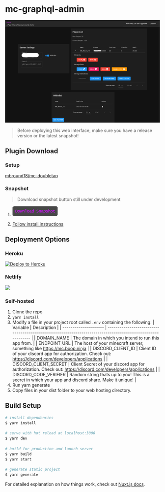 # mc-graphql-admin


![Example](./assets/screenshots/dashboard-example-01.png)


> Before deploying this web interface, make sure you have a release version or the latest snapshot!

## Plugin Download

### Setup

[mbround18/mc-doubletap](https://github.com/mbround18/mc-doubletap)

### Snapshot

> Download snapshot button still under development
1.  [![Download Snapshot](https://github.com/mbround18/mc-doubletap/blob/main/docs/assets/download-snapshot.png?raw=true) ](https://github.com/mbround18/mc-doubletap/releases/tag/latest-snapshot)

2. [Follow install instructions](https://github.com/mbround18/mc-doubletap/blob/main/README.md)

## Deployment Options

### Heroku

[![Deploy to Heroku](https://www.herokucdn.com/deploy/button.svg)](https://heroku.com/deploy)

### Netlify
<a href="https://app.netlify.com/start/deploy?repository=https://github.com/mbround18/mc-doubletap-panel">
  <img  src="https://www.netlify.com/img/deploy/button.svg"/>
</a>


### Self-hosted

1. Clone the repo
2. `yarn install`
3. Modify a file in your project root called `.env` containing the following:
   | Variable   | Description |
   | --------------------- | ------------------------------------------------------------------------------------------------------------- |
   | DOMAIN_NAME           | The domain in which you intend to run this app from.                                                          |
   | ENDPOINT_URL          | The host of your minecraft server, something like https://mc.boop.ninja                                       |
   | DISCORD_CLIENT_ID     | Client ID of your discord app for authorization. Check out: https://discord.com/developers/applications       |
   | DISCORD_CLIENT_SECRET | Client Secret of your discord app for authorization. Check out: https://discord.com/developers/applications   |
   | DISCORD_CODE_VERIFIER | Random string thats up to you! This is a secret in which your app and discord share. Make it unique!          |
4. Run yarn generate
5. Copy files in your dist folder to your web hosting directory.

## Build Setup

```bash
# install dependencies
$ yarn install

# serve with hot reload at localhost:3000
$ yarn dev

# build for production and launch server
$ yarn build
$ yarn start

# generate static project
$ yarn generate
```

For detailed explanation on how things work, check out [Nuxt.js docs](https://nuxtjs.org).
